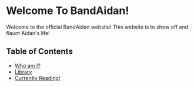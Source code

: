 # Welcome To BandAidan!

Welcome to the official BandAidan website! This website is to show off and flaunt Aidan's life!

## Table of Contents

- [Who am I?](whoami.md)
- [Library](#library)
- [Currently Reading!](#currently-reading!)
